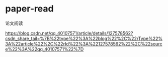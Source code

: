 # paper-read
论文阅读

https://blog.csdn.net/qq_40107571/article/details/127578562?csdn_share_tail=%7B%22type%22%3A%22blog%22%2C%22rType%22%3A%22article%22%2C%22rId%22%3A%22127578562%22%2C%22source%22%3A%22qq_40107571%22%7D
